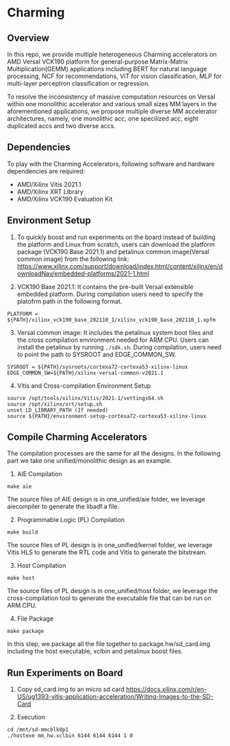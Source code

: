 # Charming 

## Overview
In this repo, we provide multiple heterogeneous Charming accelerators on AMD Versal VCK190 platform for general-purpose Matrix-Matrix Multiplication(GEMM) applications including BERT for natural language processing, NCF for recommendations, ViT for vision classification, MLP for multi-layer perceptron classification or regression.

To resolve the inconsistency of massive computation resources on Versal within one monolithic accelerator and various small sizes MM layers in the aforementioned applications, we propose multiple diverse MM accelerator architectures, namely, one monolithic acc, one specilized acc, eight duplicated accs and two diverse accs.

## Dependencies 
To play with the Charming Accelerators, following software and hardware dependencies are required:
+ AMD/Xilinx Vitis 2021.1
+ AMD/Xilinx XRT Library
+ AMD/Xilinx VCK190 Evaluation Kit

## Environment Setup
1. To quickly boost and run experiments on the board instead of building the platform and Linux from scratch, users can download the platform package (VCK190 Base 2021.1) and petalinux common image(Versal common image) from the following link:<br/>
https://www.xilinx.com/support/download/index.html/content/xilinx/en/downloadNav/embedded-platforms/2021-1.html

2. VCK190 Base 2021.1: It contains the pre-built Versal extensible embedded platform. During compilation users need to specify the platofrm path in the following format.<br/> 
```
PLATFORM = ${PATH}/xilinx_vck190_base_202110_1/xilinx_vck190_base_202110_1.xpfm
```

3. Versal common image: It includes the petalinux system boot files and the cross compilation environment needed for ARM CPU. Users can install the petalinux by running ``./sdk.sh``. During compilation, users need to point the path to SYSROOT and EDGE_COMMON_SW.<br/>
```
SYSROOT = ${PATH}/sysroots/cortexa72-cortexa53-xilinx-linux
EDGE_COMMON_SW=${PATH}/xilinx-versal-common-v2021.1
```

4. Vitis and Cross-compilation Environment Setup<br/>
```
source /opt/tools/xilinx/Vitis/2021.1/settings64.sh
source /opt/xilinx/xrt/setup.sh
unset LD_LIBRARY_PATH (If needed)
source ${PATH}/environment-setup-cortexa72-cortexa53-xilinx-linux
```
## Compile Charming Accelerators
The compilation processes are the same for all the designs. In the following part we take one unified/monolithic design as an example.
1. AIE Compilation
```
make aie
```
The source files of AIE design is in one_unified/aie folder, we leverage aiecompiler to generate the libadf.a file. 

2. Programmable Logic (PL) Compilation
```
make build
```
The source files of PL design is in one_unified/kernel folder, we leverage Vitis HLS to generate the RTL code and Vitis to generate the bitstream. 

3. Host Compilation
```
make host
```
The source files of PL design is in one_unified/host folder, we leverage the cross-compilation tool to generate the executable file that can be run on ARM CPU.

4. File Package
```
make package
```
In this step, we package all the file together to package.hw/sd_card.img including the host executable, xclbin and petalinux boost files.

## Run Experiments on Board
1. Copy sd_card.img to an micro sd card
https://docs.xilinx.com/r/en-US/ug1393-vitis-application-acceleration/Writing-Images-to-the-SD-Card

2. Execution
```
cd /mnt/sd-mmcblk0p1
./hostexe mm_hw.xclbin 6144 6144 6144 1 0
```
